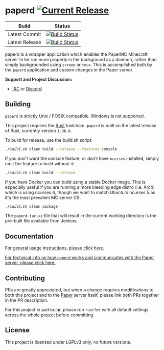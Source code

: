 paperd [![Current Release](https://img.shields.io/badge/release-1.0.0-orange.svg)](https://papermc.io/ci/job/paperd/)
======

| Build          | Status |
|----------------|--------|
| Latest Commit  | [![Build Status](https://travis-ci.org/PaperMC/paperd.svg?branch=master)](https://travis-ci.org/PaperMC/paperd) |
| Latest Release | [![Build Status](https://papermc.io/ci/job/paperd/badge/icon)](https://papermc.io/ci/job/paperd/) |

paperd is a wrapper application which enables the PaperMC Minecraft server to be run more properly in the background as
a daemon, rather than simply backgrounded using `screen` or `tmux`. This is accomplished both by the `paperd`
application and custom changes in the Paper server.

**Support and Project Discussion:**
 - [IRC](http://irc.spi.gt/iris/?channels=paper) or [Discord](https://discord.gg/papermc)

Building
--------

`paperd` is strictly Unix / POSIX compatible. Windows is not supported.

This project requires the [Rust](https://www.rust-lang.org/) toolchain. `paperd` is built on the latest release of Rust,
currently version `1.36.0`. 

To build for release, use the build.sh script:
```sh
./build.sh clean build --release --features console
```

If you don't want the console feature, or don't have `ncurses` installed, simply omit the feature to build without it:
```sh
./build.sh clean build --release
```

If you have Docker you can build using a stable Docker image. This is especially useful if you are running a more
bleeding edge distro (i.e. Arch) which is using ncurses 6, though we want to match Ubuntu's ncurses 5 as it's the most
prevalent MC server OS.
```sh
./build.sh clean package
```

The `paperd.tar.xz` file that will result in the current working directory is the pre-built file available from Jenkins.

Documentation
-------------

[For general usage instructions, please click here.](usage.md)

[For technical info on how `paperd` works and communicates with the Paper server, please click here.](protocol.md)

Contributing
------------

PRs are greatly appreciated, but when a change requires modifications to both this project and to the
[Paper](https://github.com/PaperMC/Paper) server itself, please link both PRs together in the PR description.

For this project in particular, please run `rustfmt` with all default settings across the whole project before
committing.

License
-------

This project is licensed under LGPLv3 only, no future versions.
